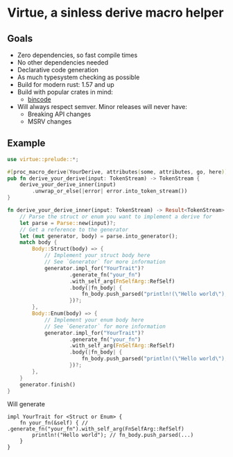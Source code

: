 # Virtue, a sinless derive macro helper

## Goals

- Zero dependencies, so fast compile times
- No other dependencies needed
- Declarative code generation
- As much typesystem checking as possible
- Build for modern rust: 1.57 and up
- Build with popular crates in mind:
  - [bincode](https://docs.rs/bincode)
- Will always respect semver. Minor releases will never have:
  - Breaking API changes
  - MSRV changes

## Example

```rust
use virtue::prelude::*;

#[proc_macro_derive(YourDerive, attributes(some, attributes, go, here))]
pub fn derive_your_derive(input: TokenStream) -> TokenStream {
    derive_your_derive_inner(input)
        .unwrap_or_else(|error| error.into_token_stream())
}

fn derive_your_derive_inner(input: TokenStream) -> Result<TokenStream> {
    // Parse the struct or enum you want to implement a derive for
    let parse = Parse::new(input)?;
    // Get a reference to the generator
    let (mut generator, body) = parse.into_generator();
    match body {
        Body::Struct(body) => {
            // Implement your struct body here
            // See `Generator` for more information
            generator.impl_for("YourTrait")?
                    .generate_fn("your_fn")
                    .with_self_arg(FnSelfArg::RefSelf)
                    .body(|fn_body| {
                        fn_body.push_parsed("println!(\"Hello world\");");
                    })?;
        },
        Body::Enum(body) => {
            // Implement your enum body here
            // See `Generator` for more information
            generator.impl_for("YourTrait")?
                    .generate_fn("your_fn")
                    .with_self_arg(FnSelfArg::RefSelf)
                    .body(|fn_body| {
                        fn_body.push_parsed("println!(\"Hello world\");");
                    })?;
        },
    }
    generator.finish()
}
```

Will generate

```ignore
impl YourTrait for <Struct or Enum> {
    fn your_fn(&self) { // .generate_fn("your_fn").with_self_arg(FnSelfArg::RefSelf)
        println!("Hello world"); // fn_body.push_parsed(...)
    }
}
```
